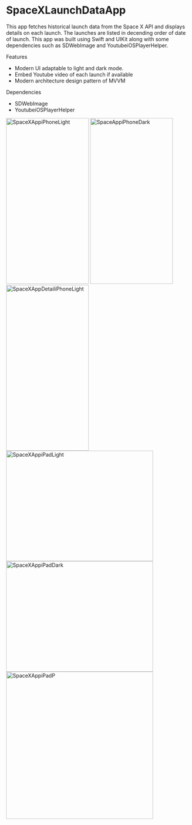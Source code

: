 # SpaceXLaunchDataApp

This app fetches historical launch data from the Space X API and displays details on each launch. The launches are listed in decending order of 
date of launch. This app was built using Swift and UIKit along with some dependencies such as SDWebImage and YoutubeiOSPlayerHelper. 

Features 
  - Modern UI adaptable to light and dark mode. 
  - Embed Youtube video of each launch if available
  - Modern architecture design pattern of MVVM

Dependencies
  - SDWebImage
  - YoutubeiOSPlayerHelper
 
 <div>
<img width="225" height="450" alt="SpaceXAppiPhoneLight" src="https://user-images.githubusercontent.com/61609406/193058861-9b11e3be-9555-4a91-8225-afed00fa0cf9.png">
<img width="225" height="450" alt="SpaceAppiPhoneDark" src="https://user-images.githubusercontent.com/61609406/193058905-62fafee8-a67f-4ed9-b94f-4828015856f3.png">
<img width="225" height="450" alt="SpaceXAppDetailiPhoneLight" src="https://user-images.githubusercontent.com/61609406/193058999-9d38615d-4dc4-477a-be46-b140b4279e05.png">

 </div>

<div>
<img width="400" height="300" alt="SpaceXAppiPadLight" src="https://user-images.githubusercontent.com/61609406/193060309-06018efe-cf49-4bd5-aa11-4361f95ffd8a.png">
<img width="400" height="300" alt="SpaceXAppiPadDark" src="https://user-images.githubusercontent.com/61609406/193060340-2919a0be-e028-4d8e-aeec-85a5ef2d6e52.png">

<div>
<img width="400" alt="SpaceXAppiPadP" src="https://user-images.githubusercontent.com/61609406/193060367-91cc2f27-6b24-4c8d-9117-f12d34eab108.png">
